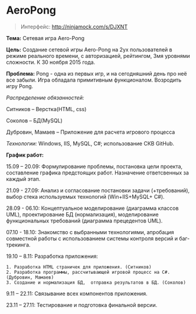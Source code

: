 # AeroPong

>Интерфейс: http://ninjamock.com/s/DJXNT

**Тема:**  Сетевая игра Aero-Pong

**Цель:** Создание сетевой игры Aero-Pong на 2ух пользователей в режиме реального времени, с авторизацией, рейтингом, 3мя уровнями сложности.  К 30 ноября 2015 года.

**Проблема:** Pong - одна из первых игр, и на сегодняшний день про неё все забыли. Игра обладала примитивным функционалом. Возродить игру Pong. 

*Распределение обязанностей:*

Ситников – Верстка(HTML, css)

Соколов – БД(MySQL)

Дубровин, Мамаев – Приложение для расчета игрового процесса

*Технологии:*  Windows, IIS, MySQL, C#; использование СКВ GitHub.

**График работ:**

15.09 – 20.09: Формулирование проблемы, постановка цели проекта, составление графика предстоящих работ. Назначение ответсвенных за каждый этап.

21.09 - 27.09: Анализ и согласование постановки задачи (+требований), выбор стека используемых технологий (Win+IIS+MySQL+ С#).

28.09 - 06.10: Концептуальное моделирование (диаграмма классов UML), проектирование БД (нормализация), моделирование функциональных требований (диаграмма прецедентов UML).

07.10 - 18.10: Знакомство с выбранными технологиями, апробация совместной работы с использованием системы контроля версий и баг-трекинга.

19.10 – 8.11:  Разработка приложения:

	1. Разработка HTML страничек для приложения. (Ситников)
	2. Разработка программы, рассчитывающей игровой процесс на С#. (Дубровин, Мамаев)
	3. Создание и нормализация БД,  отправка результатов в БД. (Соколов)
 
9.11 – 22.11: Связывание всех компонентов приложения.

23.11 – 27.11: Тестирование и подготовка финальной версии.

